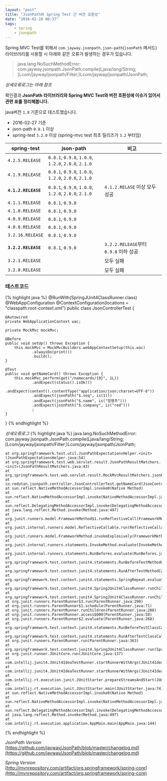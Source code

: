 ```yaml
---
layout: "post"
title: "JsonPath와 Spring Test 간 버전 호환성"
date: "2016-02-28 00:37"
tags:
    - spring
    - jsonpath
---
```


Spring MVC Test를 위해서 `com.jayway.jsonpath.json-path`(`jsonPath` 메서드) 라이브러리를 사용할 시 아래와 같은 오류가 발생하는 경우가 있습니다.

> java.lang.NoSuchMethodError: com.jayway.jsonpath.JsonPath.compile(Ljava/lang/String;[Lcom/jayway/jsonpath/Filter;)Lcom/jayway/jsonpath/JsonPath;

*상세오류로그는 아래 참조*

확인결과
**JsonPath 라이브러리와 Spring MVC Test와 버전 호환성에 이슈가 있어서 관련 표를 정리해봅니다.**

java버전 `1.8` 기준으로 테스트했습니다.

- 2016-02-27 기준
- json-path `0.8.1` 이상
- spring-test `3.2.0` 이상 (spring-mvc test 최초 릴리즈가 `3.2` 부터임)

| spring-test | json-path | 비고 |
|-----------------|-----------|----|
| `4.2.5.RELEASE` | `0.8.1`, `0.9.0`, `1.0.0`, `1.2.0`, `2.0.0`, `2.1.0` | |
| `4.1.9.RELEASE` | `0.8.1`, `0.9.0`, `1.0.0`, `1.2.0`, `2.0.0`, `2.1.0` | |
| **`4.1.2.RELEASE`** | `0.8.1`, `0.9.0`, `1.0.0`, `1.2.0`, `2.0.0`, `2.1.0` | `4.1.2.RELASE` 이상 모두 성공 |
| `4.1.1.RELEASE` | `0.8.1`, `0.9.0` | |
| `4.1.0.RELEASE` | `0.8.1`, `0.9.0` | |
| `4.0.9.RELEASE` | `0.8.1`, `0.9.0` | |
| `4.0.0.RELEASE` | `0.8.1`, `0.9.0` | |
| `3.2.16.RELEASE` | `0.8.1`, `0.9.0`  | |
| **`3.2.2.RELEASE`** | `0.8.1`, `0.9.0` | `3.2.2.RELEASE`부터 `0.9.0` 이하 성공 |
| `3.2.1.RELEASE` | | 모두 실패 |
| `3.2.0.RELEASE` | | 모두 실패 |

### 테스트코드

{% highlight java %}
@RunWith(SpringJUnit4ClassRunner.class)
@WebAppConfiguration
@ContextConfiguration(locations = "classpath:root-context.xml")
public class JsonControllerTest {

    @Autowired
    private WebApplicationContext wac;

    private MockMvc mockMvc;

    @Before
    public void setUp() throws Exception {
        this.mockMvc = MockMvcBuilders.webAppContextSetup(this.wac)
                .alwaysDo(print())
                .build();
    }

    @Test
    public void getNameCard() throws Exception {
        this.mockMvc.perform(get("/namecards/{0}", 1L))
                .andExpect(status().isOk())
                .andExpect(content().contentType("application/json;charset=UTF-8"))
                .andExpect(jsonPath("$.seq", is(1)))
                .andExpect(jsonPath("$.name", is("정명주")))
                .andExpect(jsonPath("$.company", is("red")))
                ;
    }
}
{% endhighlight %}

*상세오류로그*
{% highlight java %}
java.lang.NoSuchMethodError: com.jayway.jsonpath.JsonPath.compile(Ljava/lang/String;[Lcom/jayway/jsonpath/Filter;)Lcom/jayway/jsonpath/JsonPath;

	at org.springframework.test.util.JsonPathExpectationsHelper.<init>(JsonPathExpectationsHelper.java:54)
	at org.springframework.test.web.servlet.result.JsonPathResultMatchers.<init>(JsonPathResultMatchers.java:43)
	at org.springframework.test.web.servlet.result.MockMvcResultMatchers.jsonPath(MockMvcResultMatchers.java:146)
	at io.redutan.jsonpath.controller.JsonControllerTest.getNameCard(JsonControllerTest.java:47)
	at sun.reflect.NativeMethodAccessorImpl.invoke0(Native Method)
	at sun.reflect.NativeMethodAccessorImpl.invoke(NativeMethodAccessorImpl.java:62)
	at sun.reflect.DelegatingMethodAccessorImpl.invoke(DelegatingMethodAccessorImpl.java:43)
	at java.lang.reflect.Method.invoke(Method.java:497)
	at org.junit.runners.model.FrameworkMethod$1.runReflectiveCall(FrameworkMethod.java:50)
	at org.junit.internal.runners.model.ReflectiveCallable.run(ReflectiveCallable.java:12)
	at org.junit.runners.model.FrameworkMethod.invokeExplosively(FrameworkMethod.java:47)
	at org.junit.internal.runners.statements.InvokeMethod.evaluate(InvokeMethod.java:17)
	at org.junit.internal.runners.statements.RunBefores.evaluate(RunBefores.java:26)
	at org.springframework.test.context.junit4.statements.RunBeforeTestMethodCallbacks.evaluate(RunBeforeTestMethodCallbacks.java:74)
	at org.springframework.test.context.junit4.statements.RunAfterTestMethodCallbacks.evaluate(RunAfterTestMethodCallbacks.java:83)
	at org.springframework.test.context.junit4.statements.SpringRepeat.evaluate(SpringRepeat.java:72)
	at org.springframework.test.context.junit4.SpringJUnit4ClassRunner.runChild(SpringJUnit4ClassRunner.java:231)
	at org.springframework.test.context.junit4.SpringJUnit4ClassRunner.runChild(SpringJUnit4ClassRunner.java:88)
	at org.junit.runners.ParentRunner$3.run(ParentRunner.java:290)
	at org.junit.runners.ParentRunner$1.schedule(ParentRunner.java:71)
	at org.junit.runners.ParentRunner.runChildren(ParentRunner.java:288)
	at org.junit.runners.ParentRunner.access$000(ParentRunner.java:58)
	at org.junit.runners.ParentRunner$2.evaluate(ParentRunner.java:268)
	at org.springframework.test.context.junit4.statements.RunBeforeTestClassCallbacks.evaluate(RunBeforeTestClassCallbacks.java:61)
	at org.springframework.test.context.junit4.statements.RunAfterTestClassCallbacks.evaluate(RunAfterTestClassCallbacks.java:71)
	at org.junit.runners.ParentRunner.run(ParentRunner.java:363)
	at org.springframework.test.context.junit4.SpringJUnit4ClassRunner.run(SpringJUnit4ClassRunner.java:174)
	at org.junit.runner.JUnitCore.run(JUnitCore.java:137)
	at com.intellij.junit4.JUnit4IdeaTestRunner.startRunnerWithArgs(JUnit4IdeaTestRunner.java:119)
	at com.intellij.junit4.JUnit4IdeaTestRunner.startRunnerWithArgs(JUnit4IdeaTestRunner.java:42)
	at com.intellij.rt.execution.junit.JUnitStarter.prepareStreamsAndStart(JUnitStarter.java:234)
	at com.intellij.rt.execution.junit.JUnitStarter.main(JUnitStarter.java:74)
	at sun.reflect.NativeMethodAccessorImpl.invoke0(Native Method)
	at sun.reflect.NativeMethodAccessorImpl.invoke(NativeMethodAccessorImpl.java:62)
	at sun.reflect.DelegatingMethodAccessorImpl.invoke(DelegatingMethodAccessorImpl.java:43)
	at java.lang.reflect.Method.invoke(Method.java:497)
	at com.intellij.rt.execution.application.AppMain.main(AppMain.java:144)
{% endhighlight %}

*JsonPath Version* [https://github.com/jayway/JsonPath/blob/master/changelog.md](https://github.com/jayway/JsonPath/blob/master/changelog.md)

*Spring Version*
 [http://mvnrepository.com/artifact/org.springframework/spring-core](http://mvnrepository.com/artifact/org.springframework/spring-core)
